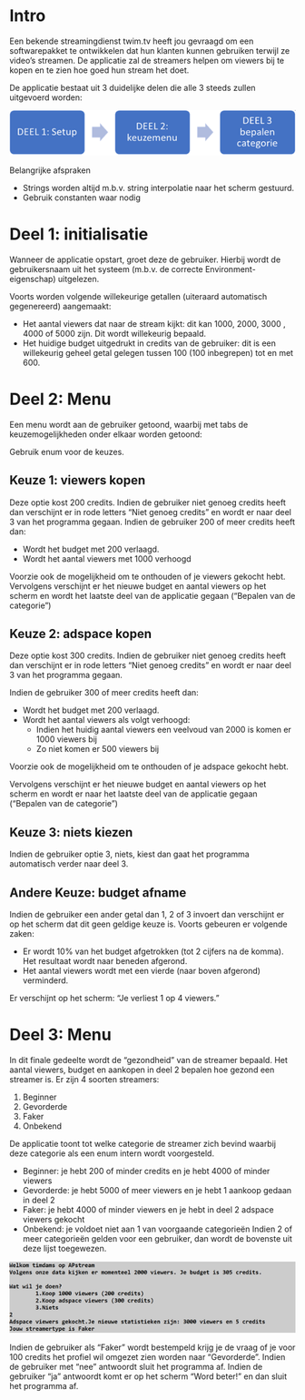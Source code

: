 # Intro
Een bekende streamingdienst twim.tv heeft jou gevraagd om een softwarepakket te ontwikkelen dat hun klanten kunnen gebruiken terwijl ze video’s streamen. De applicatie zal de streamers helpen om viewers bij te kopen en te zien hoe goed hun stream het doet.

De applicatie bestaat uit 3 duidelijke delen die alle 3 steeds zullen uitgevoerd worden:


![](../../assets/2_beslissingen/2021vaardig.png)

Belangrijke afspraken
* Strings worden altijd m.b.v. string interpolatie naar het scherm gestuurd.
* Gebruik constanten waar nodig

# Deel 1: initialisatie  
 
Wanneer de applicatie opstart, groet deze de gebruiker. Hierbij wordt de gebruikersnaam uit het systeem (m.b.v. de correcte Environment-eigenschap) uitgelezen. 

Voorts worden volgende willekeurige getallen (uiteraard automatisch gegenereerd) aangemaakt:
* Het aantal viewers dat naar de stream kijkt: dit kan 1000, 2000, 3000 , 4000 of 5000 zijn. Dit wordt willekeurig bepaald.
* Het huidige budget uitgedrukt in credits van de gebruiker: dit is een willekeurig geheel getal gelegen tussen 100 (100 inbegrepen) tot en met 600. 

# Deel 2: Menu  
 
Een menu wordt aan de gebruiker getoond, waarbij met tabs de keuzemogelijkheden onder elkaar worden getoond:
 

Gebruik enum voor de keuzes.

## Keuze 1: viewers kopen
Deze optie kost 200 credits. Indien de gebruiker niet genoeg credits heeft dan verschijnt er in rode letters “Niet genoeg credits” en wordt er naar deel 3 van het programma gegaan.
Indien de gebruiker 200 of meer credits heeft dan:
* Wordt het budget met 200 verlaagd.
* Wordt het aantal viewers met 1000 verhoogd

Voorzie ook de mogelijkheid om te onthouden of je viewers gekocht hebt.
Vervolgens verschijnt er het nieuwe budget en aantal viewers op het scherm en wordt het laatste deel van de applicatie gegaan (“Bepalen van de categorie”)

## Keuze 2: adspace kopen
Deze optie kost 300 credits. Indien de gebruiker niet genoeg credits heeft dan verschijnt er in rode letters “Niet genoeg credits” en wordt er naar deel 3 van het programma gegaan.

Indien de gebruiker 300 of meer credits heeft dan:
* Wordt het budget met 200 verlaagd.
* Wordt het aantal viewers als volgt verhoogd:
    * Indien het huidig aantal viewers een veelvoud van 2000 is komen er 1000 viewers bij
    * Zo niet komen er 500 viewers bij

Voorzie ook de mogelijkheid om te onthouden of je adspace gekocht hebt.

Vervolgens verschijnt er het nieuwe budget en aantal viewers op het scherm en wordt er naar het laatste deel van de applicatie gegaan (“Bepalen van de categorie”)

## Keuze 3: niets kiezen
Indien de gebruiker optie 3, niets, kiest dan gaat het programma automatisch verder naar deel 3.

## Andere Keuze: budget afname

Indien de gebruiker een ander getal dan 1, 2 of 3 invoert dan verschijnt er op het scherm dat dit geen geldige keuze is. Voorts gebeuren er volgende zaken:
* Er wordt 10% van het budget afgetrokken (tot 2 cijfers na de komma). Het resultaat wordt naar beneden afgerond.
* Het aantal viewers wordt met een vierde (naar boven afgerond) verminderd.

Er verschijnt op het scherm: “Je verliest 1 op 4 viewers.”

# Deel 3: Menu  
 
In dit finale gedeelte wordt de “gezondheid” van de streamer bepaald. Het aantal viewers, budget en aankopen in deel 2 bepalen hoe gezond een streamer is.
Er zijn 4 soorten streamers:
1.	Beginner
2.	Gevorderde
3.	Faker
4.	Onbekend

De applicatie toont tot welke categorie de streamer zich bevind waarbij deze categorie als een enum intern wordt voorgesteld.
* Beginner: je hebt 200 of minder credits en je hebt 4000 of minder viewers 
* Gevorderde: je hebt 5000 of meer viewers en je hebt 1 aankoop gedaan in deel 2
* Faker: je hebt 4000 of minder viewers en je hebt in deel 2 adspace viewers gekocht
* Onbekend: je voldoet niet aan 1 van voorgaande categorieën
Indien 2 of meer categorieën gelden voor een gebruiker, dan wordt de bovenste uit deze lijst toegewezen.

![Voorbeeld uitvoer](../../assets/2_beslissingen/2021vaardig2.png)

Indien de gebruiker als “Faker” wordt bestempeld krijg je de vraag of je voor 100 credits het profiel wil omgezet zien worden naar “Gevorderde”. Indien de gebruiker met “nee” antwoordt sluit het programma af. Indien de gebruiker “ja” antwoordt komt er op het scherm “Word beter!” en dan sluit het programma af.



